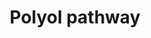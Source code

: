 ---
annotations:
- id: PW:0000555
  parent: regulatory pathway
  type: Pathway Ontology
  value: glucose utilization pathway
authors:
- MaintBot
- Ddigles
description: When glucose is unused, it is metabolized via the polyol pathway. This
  pathway consists of two main enzymatic steps. First, glucose is reduced to sorbitol
  by aldose reductase. In this step, NADPH is oxidized to NADP+. The next step is
  the oxidation of sorbitol to D-fructose by sorbitol dehydrogenase. Fructose can
  then be phosphorylated by fructokinase and subsequently be metabolized via dihydroxyacetone
  phosphate or glyceraldehyde to D-glyceraldehyde 3-phosphate, which can be used as
  a substrate in the process of glycolysis. The sorbitol pathway plays a role in diabetic
  renal complications because aldose reductase metabolizes the excess of glucose to
  toxic metabolites that induce hyperfiltration and glomerular dysfunction.
last-edited: 2019-09-17
organisms:
- Mus musculus
redirect_from:
- /index.php/Pathway:WP1265
- /instance/WP1265
- /instance/WP1265_rr106846
revision: r106846
schema-jsonld:
- '@context': https://schema.org/
  '@id': https://wikipathways.github.io/pathways/WP1265.html
  '@type': Dataset
  creator:
    '@type': Organization
    name: WikiPathways
  description: When glucose is unused, it is metabolized via the polyol pathway. This
    pathway consists of two main enzymatic steps. First, glucose is reduced to sorbitol
    by aldose reductase. In this step, NADPH is oxidized to NADP+. The next step is
    the oxidation of sorbitol to D-fructose by sorbitol dehydrogenase. Fructose can
    then be phosphorylated by fructokinase and subsequently be metabolized via dihydroxyacetone
    phosphate or glyceraldehyde to D-glyceraldehyde 3-phosphate, which can be used
    as a substrate in the process of glycolysis. The sorbitol pathway plays a role
    in diabetic renal complications because aldose reductase metabolizes the excess
    of glucose to toxic metabolites that induce hyperfiltration and glomerular dysfunction.
  keywords:
  - Akr1b3
  - Aldob
  - D-Fructose
  - D-Glucose
  - D-Glyceraldehyde 3-phosphate
  - Dihydroxyacetone phosphate
  - Fructose 1-phosphate
  - Glyceraldehyde
  - Khk
  - Sorbitol
  - Sord
  license: CC0
  name: Polyol pathway
seo: CreativeWork
title: Polyol pathway
wpid: WP1265
---